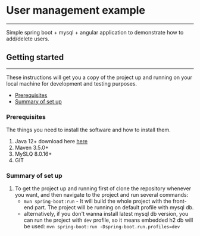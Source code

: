 # User management example
---
Simple spring boot + mysql + angular application to demonstrate how to add/delete users.

## Getting started
---
These instructions will get you a copy of the project up and running on your local machine for development and testing purposes.

* [Prerequisites](#markdown-header-prerequisites)
* [Summary of set up](#markdown-header-summary-of-set-up)

### Prerequisites

The things you need to install the software and how to install them.

1. Java 12+ download here [here][1]
2. Maven 3.5.0+
3. MySLQ 8.0.16+
4. GIT

### Summary of set up
1. To get the project up and running first of clone the repository whenever you want, and then navigate to the project and run several commands:
    - `mvn spring-boot:run` - It will build the whole project with the front-end part. The project will be running on default profile with mysql db.
    - alternatively, if you don't wanna install latest mysql db version, you can run the project with `dev` profile, so it means embedded h2 db will be used: `mvn spring-boot:run -Dspring-boot.run.profiles=dev`    

[1]: https://jdk.java.net/12/
